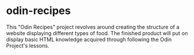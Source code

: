 # odin-recipes
This "Odin Recipes" project revolves around creating the structure of a website displaying different types of food.
The finished product will put on display basic HTML knowledge acquired through following the Odin Project's lessons.
